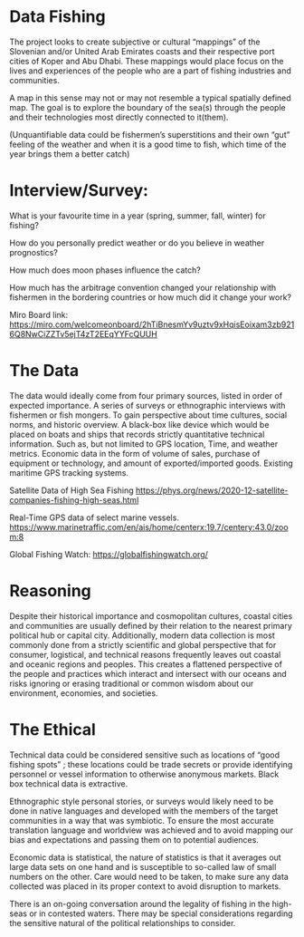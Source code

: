 # Data Fishing


The project looks to create subjective or cultural “mappings” of the Slovenian and/or United Arab Emirates coasts and their respective port cities of Koper and Abu Dhabi. These mappings would place focus on the lives and experiences of the people who are a part of fishing industries and communities.

A map in this sense may not or may not resemble a typical spatially defined map. The goal is to explore the boundary of the sea(s) through the people and their technologies most directly connected to it(them).

(Unquantifiable data could be fishermen’s superstitions and their own “gut” feeling of the weather and when it is a good time to fish, which time of the year brings them a better catch)

# Interview/Survey:

What is your favourite time in a year (spring, summer, fall, winter) for fishing?

How do you personally predict weather or do you believe in weather prognostics?

How much does moon phases influence the catch?

How much has the arbitrage convention changed your relationship with fishermen in the bordering countries or how much did it change your work?

Miro Board link: https://miro.com/welcomeonboard/2hTiBnesmYv9uztv9xHqisEoixam3zb9216Q8NwCiZZTv5ejT4zT2EEqYYFcQUUH

# The Data

The data would ideally come from four primary sources, listed in order of expected importance. 
A series of surveys or ethnographic interviews with fishermen or fish mongers. To gain perspective about time cultures, social norms, and historic overview.
A black-box like device which would be placed on boats and ships that records strictly quantitative technical information. Such as, but not limited to GPS location, Time, and weather metrics.
Economic data in the form of volume of sales, purchase of equipment or technology, and amount of exported/imported goods.
Existing maritime GPS tracking systems. 

Satellite Data of High Sea Fishing
https://phys.org/news/2020-12-satellite-companies-fishing-high-seas.html


Real-Time GPS data of select marine vessels.
https://www.marinetraffic.com/en/ais/home/centerx:19.7/centery:43.0/zoom:8

Global Fishing Watch: https://globalfishingwatch.org/






# Reasoning

Despite their historical importance and cosmopolitan cultures, coastal cities and communities are usually defined by their relation to the nearest primary political hub or capital city. Additionally, modern data collection is most commonly done from a strictly scientific and global perspective that for consumer, logistical, and technical reasons frequently leaves out coastal and oceanic regions and peoples. This creates a flattened perspective of the people and practices which interact and intersect with our oceans and risks ignoring or erasing traditional or common wisdom about our environment, economies, and societies.

# The Ethical

Technical data could be considered sensitive such as locations of “good fishing spots” ; these locations could be trade secrets or provide identifying personnel or vessel information to otherwise anonymous markets. Black box technical data is extractive.

Ethnographic style personal stories, or surveys would likely need to be done in native languages and developed with the members of the target communities in a way that was symbiotic. To ensure the most accurate translation language and worldview was achieved and to avoid mapping our bias and expectations and passing them on to potential audiences.

Economic data is statistical, the nature of statistics is that it averages out large data sets on one hand and is susceptible to so-called law of small numbers on the other. Care would need to be taken, to make sure any data collected was placed in its proper context to avoid disruption to markets.  

There is an on-going conversation around the legality of fishing in the high-seas or in contested waters. There may be special considerations regarding the sensitive natural of the political relationships to consider. 
